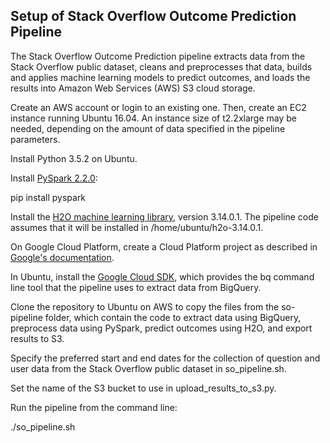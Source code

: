 ## Setup of Stack Overflow Outcome Prediction Pipeline

The Stack Overflow Outcome Prediction pipeline extracts data
from the Stack Overflow public dataset, cleans and preprocesses
that data, builds and applies machine learning models to predict
outcomes, and loads the results into Amazon Web Services (AWS)
S3 cloud storage.

Create an AWS account or login to an existing one. Then, create
an EC2 instance running Ubuntu 16.04. An instance size of 
t2.2xlarge may be needed, depending on the amount of data 
specified in the pipeline parameters.

Install Python 3.5.2 on Ubuntu.

Install [PySpark 2.2.0](https://pypi.python.org/pypi/pyspark):

pip install pyspark

Install the [H2O machine learning library](http://h2o-release.s3.amazonaws.com/h2o/rel-weierstrass/7/index.html),
version 3.14.0.1. The pipeline code assumes that it will be
installed in /home/ubuntu/h2o-3.14.0.1.

On Google Cloud Platform, create a Cloud Platform project as 
described in [Google's documentation](https://cloud.google.com/bigquery/quickstart-web-ui).

In Ubuntu, install the [Google Cloud SDK](https://cloud.google.com/sdk/docs/#deb),
which provides the bq command line tool that the pipeline uses
to extract data from BigQuery.

Clone the repository to Ubuntu on AWS to copy the files from the 
so-pipeline folder, which contain the code to extract data using 
BigQuery, preprocess data using PySpark, predict outcomes using H2O,
and export results to S3. 

Specify the preferred start and end dates for the collection
of question and user data from the Stack Overflow public dataset
in so_pipeline.sh.

Set the name of the S3 bucket to use in upload_results_to_s3.py.

Run the pipeline from the command line:

./so_pipeline.sh
